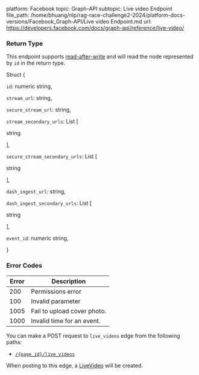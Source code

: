platform: Facebook
topic: Graph-API
subtopic: Live video Endpoint
file_path: /home/bhuang/nlp/rag-race-challenge2-2024/platform-docs-versions/Facebook_Graph-API/Live video Endpoint.md
url: https://developers.facebook.com/docs/graph-api/reference/live-video/

### Return Type

This endpoint supports [read-after-write](https://developers.facebook.com/docs/graph-api/advanced/#read-after-write) and will read the node represented by `id` in the return type.

Struct {

`id`: numeric string,

`stream_url`: string,

`secure_stream_url`: string,

`stream_secondary_urls`: List \[

string

\],

`secure_stream_secondary_urls`: List \[

string

\],

`dash_ingest_url`: string,

`dash_ingest_secondary_urls`: List \[

string

\],

`event_id`: numeric string,

}

### Error Codes

| Error | Description |
| --- | --- |
| 200 | Permissions error |
| 100 | Invalid parameter |
| 1005 | Fail to upload cover photo. |
| 1000 | Invalid time for an event. |

You can make a POST request to `live_videos` edge from the following paths:

* [`/{page_id}/live_videos`](https://developers.facebook.com/docs/graph-api/reference/page/live_videos/)

When posting to this edge, a [LiveVideo](https://developers.facebook.com/docs/graph-api/reference/live-video/) will be created.
